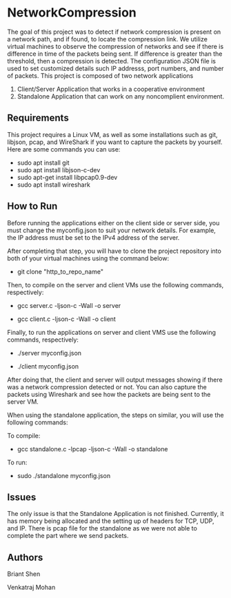 # NetworkCompression

The goal of this project was to detect if network compression is present on a network path, and if found, to locate the compression link. We utilize virtual machines to observe the compression of networks and see if there is difference in time of the packets being sent. If difference is greater than the threshold, then a compression is detected. The configuration JSON file is used to set customized details such IP addresss, port numbers, and number of packets.
This project is composed of two network applications
1. Client/Server Application that works in a cooperative environment
2. Standalone Application that can work on any noncomplient environment.

## Requirements

This project requires a Linux VM, as well as some installations such as git, libjson, pcap, and WireShark if you want to capture the packets by yourself.
Here are some commands you can use:
* sudo apt install git
* sudo apt install libjson-c-dev
* sudo apt-get install libpcap0.9-dev
* sudo apt install wireshark


## How to Run 

Before running the applications either on the client side or server side, you must change the myconfig.json to suit your network details. For example, the IP address must be set to the IPv4 address of the server. 

After completing that step, you will have to clone the project repository into both of your virtual machines using the command below:

* git clone "http_to_repo_name"

Then, to compile on the server and client VMs use the following commands, respectively: 

* gcc server.c -ljson-c -Wall -o server

* gcc client.c -ljson-c -Wall -o client


Finally, to run the applications on server and client VMS use the following commands, respectively:

* ./server myconfig.json 

* ./client myconfig.json 

After doing that, the client and server will output messages showing if there was a network compression detected or not.
You can also capture the packets using Wireshark and see how the packets are being sent to the server VM.

When using the standalone application, the steps on similar, you will use the following commands:

To compile:

* gcc standalone.c -lpcap -ljson-c -Wall -o standalone

To run:

* sudo ./standalone myconfig.json 

## Issues

The only issue is that the Standalone Application is not finished. Currently, it has memory being allocated and the setting up of headers for TCP, UDP, and IP. There is pcap file for the standalone as we were not able to complete the part where we send packets.

## Authors
Briant Shen

Venkatraj Mohan
